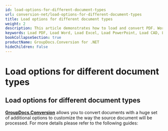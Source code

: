 ```yaml
---
id: load-options-for-different-document-types
url: conversion-net/load-options-for-different-document-types
title: Load options for different document types
weight: 2
description: This article demonstrates how to load and convert PDF. Word, Excel, PowerPoint documents and Images using GroupDocs.Conversion for .NET API.
keywords: Load PDF, Load Word, Load Excel, Load PowerPoint, Load CAD, Load Image
bookCollapseSection: true
productName: GroupDocs.Conversion for .NET
hideChildren: False
---
```


# Load options for different document types


## Load options for different document types

[**GroupDocs.Conversion**](https://products.groupdocs.com/conversion/net) allows you to convert documents with a huge set of additional options to customize the way the source document will be processed. For more details please refer to the following guides:

